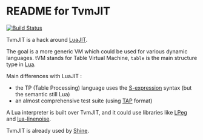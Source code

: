 README for TvmJIT
=================

[![Build Status](https://travis-ci.org/fperrad/tvmjit.png)](https://travis-ci.org/fperrad/tvmjit)

TvmJIT is a hack around [LuaJIT](http://luajit.org/).

The goal is a more generic VM which could be used for various dynamic languages.
tVM stands for Table Virtual Machine, `table` is the main structure type
in [Lua](http://www.lua.org/).

Main differences with LuaJIT :

- the TP (Table Processing) language uses
the [S-expression](https://en.wikipedia.org/wiki/S-expression) syntax (but the semantic still Lua)
- an almost comprehensive test suite
(using [TAP](https://en.wikipedia.org/wiki/Test_Anything_Protocol) format)

A Lua interpreter is built over TvmJIT, and it could use libraries like
[LPeg](http://www.inf.puc-rio.br/~roberto/lpeg/)
and [lua-linenoise](https://github.com/hoelzro/lua-linenoise).

TvmJIT is already used by [Shine](https://github.com/richardhundt/shine).
